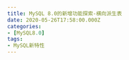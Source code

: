 ```yaml
---
title: MySQL 8.0的新增功能探索-横向派生表
date: 2020-05-26T17:58:00.000Z
categories:
- [MySQL8.0]
tags:
- MySQL新特性
---
```

